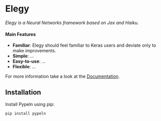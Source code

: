 # Elegy

_Elegy is a Neural Networks framework based on Jax and Haiku._

#### Main Features

* **Familiar**: Elegy should feel familiar to Keras users and deviate only to make improvements.
* **Simple**: ...
* **Easy-to-use**: ...
* **Flexible**: ...

For more information take a look at the [Documentation](https://cgarciae.github.io/pypeln).

## Installation

Install Pypeln using pip:
```bash
pip install pypeln
```